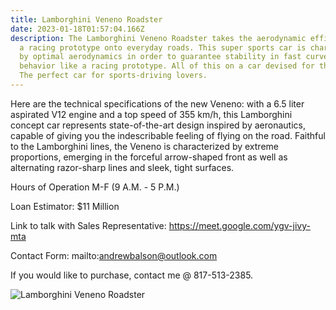 ```yaml
---
title: Lamborghini Veneno Roadster
date: 2023-01-18T01:57:04.166Z
description: The Lamborghini Veneno Roadster takes the aerodynamic efficiency of
  a racing prototype onto everyday roads. This super sports car is characterized
  by optimal aerodynamics in order to guarantee stability in fast curves and a
  behavior like a racing prototype. All of this on a car devised for the road.
  The perfect car for sports-driving lovers.
---
```

Here are the technical specifications of the new Veneno: with a 6.5 liter aspirated V12 engine and a top speed of 355 km/h, this Lamborghini concept car represents state-of-the-art design inspired by aeronautics, capable of giving you the indescribable feeling of flying on the road. Faithful to the Lamborghini lines, the Veneno is characterized by extreme proportions, emerging in the forceful arrow-shaped front as well as alternating razor-sharp lines and sleek, tight surfaces.

H﻿ours of Operation M-F (9 A.M. - 5 P.M.)

L﻿oan Estimator: $11 Million

L﻿ink to talk with Sales Representative: https://meet.google.com/ygv-jivy-mta

C﻿ontact Form: mailto:andrewbalson@outlook.com

I﻿f you would like to purchase, contact me @ 817-513-2385.

![Lamborghini Veneno Roadster](/img/veneno_roadster_over_rev_02.jpg "Lamborghini Veneno Roadster")